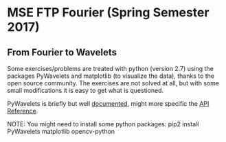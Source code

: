 # MSE FTP Fourier (Spring Semester 2017)
## From Fourier to Wavelets

Some exercises/problems are treated with python (version 2.7) using the packages PyWavelets and matplotlib (to visualize the data), thanks to the open source community. The exercises are not solved at all, but with some small modifications it is easy to get what is questioned.

PyWavelets is briefly but well [documented](https://pywavelets.readthedocs.io/en/latest/ref/index.html "PyWavelets Documentation"), might more specific the [API Reference](https://pywavelets.readthedocs.io/en/latest/ref/index.html "PyWavelets API Reference").

NOTE:
You might need to install some python packages: 
    pip2 install PyWavelets matplotlib opencv-python

